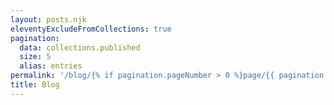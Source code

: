 ```yaml
---
layout: posts.njk
eleventyExcludeFromCollections: true
pagination:
  data: collections.published
  size: 5
  alias: entries
permalink: '/blog/{% if pagination.pageNumber > 0 %}page/{{ pagination.pageNumber + 1 }}/{% endif %}'
title: Blog
---
```

